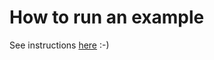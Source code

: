 # How to run an example

See instructions [here](https://cesmix-mit.github.io/PotentialLearning.jl/dev) :-)

